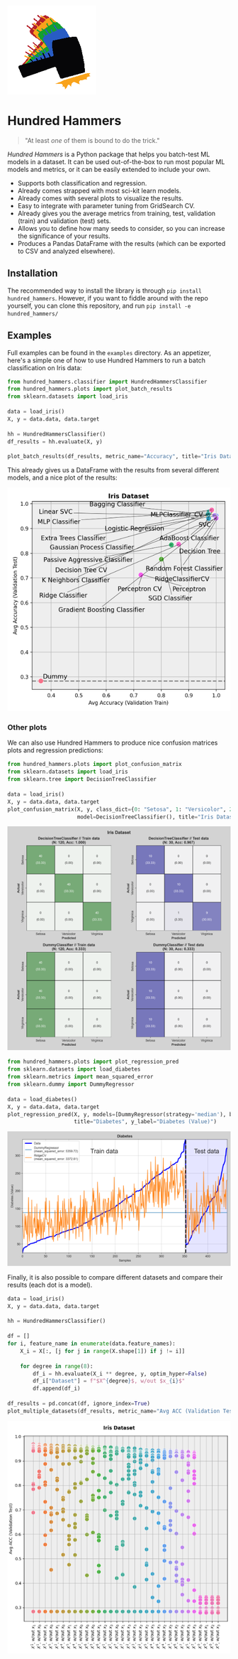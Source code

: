 ![](multimedia/logo.png)

# Hundred Hammers

> "At least *one* of them is bound to do the trick."

*Hundred Hammers* is a Python package that helps you batch-test ML models in a dataset. It can be used out-of-the-box
to run most popular ML models and metrics, or it can be easily extended to include your own.

- Supports both classification and regression.
- Already comes strapped with most sci-kit learn models.
- Already comes with several plots to visualize the results.
- Easy to integrate with parameter tuning from GridSearch CV.
- Already gives you the average metrics from training, test, validation (train) and validation (test) sets.
- Allows you to define how many seeds to consider, so you can increase the significance of your results.
- Produces a Pandas DataFrame with the results (which can be exported to CSV and analyzed elsewhere).

## Installation

The recommended way to install the library is through `pip install hundred_hammers`. However, if you want to fiddle around with the repo yourself, you can clone this repository, and run `pip install -e hundred_hammers/`

## Examples

Full examples can be found in the `examples` directory. As an appetizer, here's a simple one of how to use Hundred Hammers to run a
batch classification on Iris data:

```python
from hundred_hammers.classifier import HundredHammersClassifier
from hundred_hammers.plots import plot_batch_results
from sklearn.datasets import load_iris

data = load_iris()
X, y = data.data, data.target

hh = HundredHammersClassifier()
df_results = hh.evaluate(X, y)

plot_batch_results(df_results, metric_name="Accuracy", title="Iris Dataset")
```

This already gives us a DataFrame with the results from several different models, and a nice plot of the results:

![](multimedia/iris_batch.png)

### Other plots

We can also use Hundred Hammers to produce nice confusion matrices plots and regression predictions:

```python
from hundred_hammers.plots import plot_confusion_matrix
from sklearn.datasets import load_iris
from sklearn.tree import DecisionTreeClassifier

data = load_iris()
X, y = data.data, data.target
plot_confusion_matrix(X, y, class_dict={0: "Setosa", 1: "Versicolor", 2: "Virginica"},
                      model=DecisionTreeClassifier(), title="Iris Dataset")
```

![](multimedia/iris_cm.png)

```python
from hundred_hammers.plots import plot_regression_pred
from sklearn.datasets import load_diabetes
from sklearn.metrics import mean_squared_error
from sklearn.dummy import DummyRegressor

data = load_diabetes()
X, y = data.data, data.target
plot_regression_pred(X, y, models=[DummyRegressor(strategy='median'), best_model], metric=mean_squared_error,
                     title="Diabetes", y_label="Diabetes (Value)")
```

![](multimedia/diabetes_pred.png)

Finally, it is also possible to compare different datasets and compare their results (each dot is a model).

```python
data = load_iris()
X, y = data.data, data.target

hh = HundredHammersClassifier()

df = []
for i, feature_name in enumerate(data.feature_names):
    X_i = X[:, [j for j in range(X.shape[1]) if j != i]]

    for degree in range(8):
        df_i = hh.evaluate(X_i ** degree, y, optim_hyper=False)
        df_i["Dataset"] = f"$X^{degree}$, w/out $x_{i}$"
        df.append(df_i)

df_results = pd.concat(df, ignore_index=True)
plot_multiple_datasets(df_results, metric_name="Avg ACC (Validation Test)", id_col="Dataset", title="Iris Dataset", display=True)
```

![](multimedia/dataset_batch.png)
